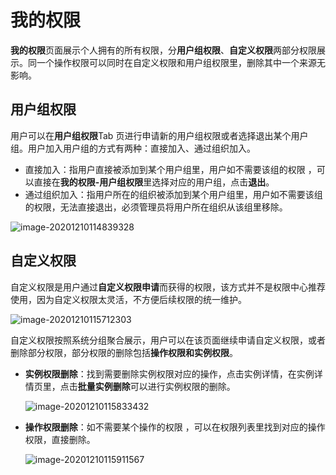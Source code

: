 # 我的权限

**我的权限**页面展示个人拥有的所有权限，分**用户组权限**、**自定义权限**两部分权限展示。同一个操作权限可以同时在自定义权限和用户组权限里，删除其中一个来源无影响。

## 用户组权限

用户可以在**用户组权限**Tab 页进行申请新的用户组权限或者选择退出某个用户组。用户加入用户组的方式有两种：直接加入、通过组织加入。

- 直接加入：指用户直接被添加到某个用户组里，用户如不需要该组的权限 ，可以直接在**我的权限-用户组权限**里选择对应的用户组，点击**退出**。
- 通过组织加入：指用户所在的组织被添加到某个用户组里，用户如不需要该组的权限，无法直接退出，必须管理员将用户所在组织从该组里移除。

![image-20201210114839328](MyPermissions/image-20201210114839328.png)

## 自定义权限

自定义权限是用户通过**自定义权限申请**而获得的权限，该方式并不是权限中心推荐使用，因为自定义权限太灵活，不方便后续权限的统一维护。

![image-20201210115712303](MyPermissions/image-20201210115712303.png)

自定义权限按照系统分组聚合展示，用户可以在该页面继续申请自定义权限，或者删除部分权限，部分权限的删除包括**操作权限和实例权限**。

- **实例权限删除**：找到需要删除实例权限对应的操作，点击实例详情，在实例详情页里，点击**批量实例删除**可以进行实例权限的删除。

  ![image-20201210115833432](MyPermissions/image-20201210115833432.png)

- **操作权限删除**：如不需要某个操作的权限 ，可以在权限列表里找到对应的操作权限，直接删除。

  ![image-20201210115911567](MyPermissions/image-20201210115911567.png)